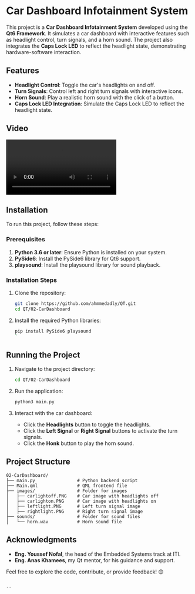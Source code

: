 
# Car Dashboard Infotainment System

This project is a **Car Dashboard Infotainment System** developed using the **Qt6 Framework**. It simulates a car dashboard with interactive features such as headlight control, turn signals, and a horn sound. The project also integrates the **Caps Lock LED** to reflect the headlight state, demonstrating hardware-software interaction.

## Features
- **Headlight Control**: Toggle the car's headlights on and off.
- **Turn Signals**: Control left and right turn signals with interactive icons.
- **Horn Sound**: Play a realistic horn sound with the click of a button.
- **Caps Lock LED Integration**: Simulate the Caps Lock LED to reflect the headlight state.

## Video
![Car Dashboard](Video/RunningVideo.mp4)  

## Installation
To run this project, follow these steps:

### Prerequisites
1. **Python 3.6 or later**: Ensure Python is installed on your system.
2. **PySide6**: Install the PySide6 library for Qt6 support.
3. **playsound**: Install the playsound library for sound playback.

### Installation Steps
1. Clone the repository:
   ```bash
   git clone https://github.com/ahmmedadly/QT.git
   cd QT/02-CarDashboard
   ```

2. Install the required Python libraries:
   ```bash
   pip install PySide6 playsound
   `

## Running the Project
1. Navigate to the project directory:
   ```bash
   cd QT/02-CarDashboard
   ```

2. Run the application:
   ```bash
   python3 main.py
   ```

3. Interact with the car dashboard:
   - Click the **Headlights** button to toggle the headlights.
   - Click the **Left Signal** or **Right Signal** buttons to activate the turn signals.
   - Click the **Honk** button to play the horn sound.

## Project Structure
```
02-CarDashboard/
├── main.py                # Python backend script
├── Main.qml               # QML frontend file
├── images/                # Folder for images
│   ├── carlightoff.PNG    # Car image with headlights off
│   ├── carlighton.PNG     # Car image with headlights on
│   ├── leftlight.PNG      # Left turn signal image
│   ├── rightlight.PNG     # Right turn signal image
├── sounds/                # Folder for sound files
│   └── horn.wav           # Horn sound file
```

## Acknowledgments
- **Eng. Youssef Nofal**, the head of the Embedded Systems track at ITI.
- **Eng. Anas Khamees**, my Qt mentor, for his guidance and support.

Feel free to explore the code, contribute, or provide feedback! 😊
```

--
